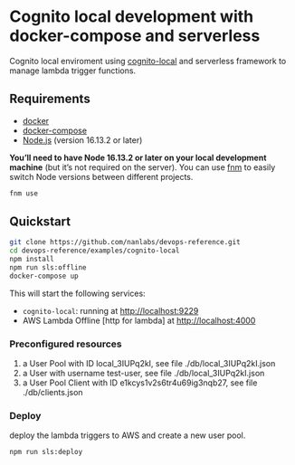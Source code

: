 # Cognito local development with docker-compose and serverless

Cognito local enviroment using [cognito-local](https://github.com/jagregory/cognito-local) and serverless framework to manage lambda trigger functions.

## Requirements

- [docker](https://www.docker.com/)
- [docker-compose](https://docs.docker.com/compose/install/)
- [Node.js](https://nodejs.org/en/) (version 16.13.2 or later)

**You’ll need to have Node 16.13.2 or later on your local development machine** (but it’s not required on the server). You can use [fnm](https://github.com/Schniz/fnm) to easily switch Node versions between different projects.

```sh
fnm use
```

## Quickstart

```sh
git clone https://github.com/nanlabs/devops-reference.git
cd devops-reference/examples/cognito-local
npm install
npm run sls:offline
docker-compose up
```

This will start the following services:

- `cognito-local`: running at [http://localhost:9229](http://localhost:9229)
- AWS Lambda Offline [http for lambda] at [http://localhost:4000](http://localhost:4000)

### Preconfigured resources

1. a User Pool with ID local_3IUPq2kI, see file ./db/local_3IUPq2kI.json
2. a User with username test-user, see file ./db/local_3IUPq2kI.json
3. a User Pool Client with ID e1kcys1v2s6tr4u69ig3nqb27, see file ./db/clients.json

### Deploy

deploy the lambda triggers to AWS and create a new user pool.

```sh
npm run sls:deploy
```
